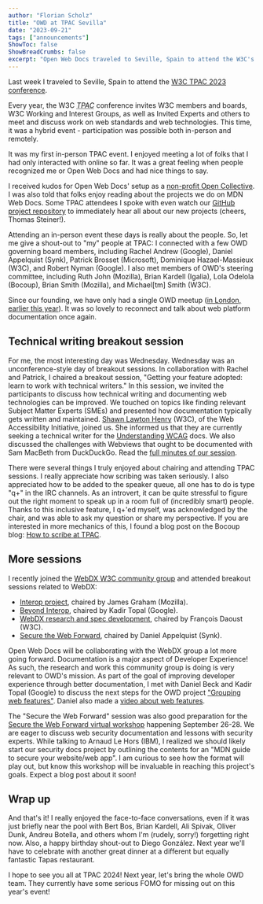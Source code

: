 ```yaml
---
author: "Florian Scholz"
title: "OWD at TPAC Sevilla"
date: "2023-09-21"
tags: ["announcements"]
ShowToc: false
ShowBreadCrumbs: false
excerpt: "Open Web Docs traveled to Seville, Spain to attend the W3C's annual TPAC conference."
---
```


Last week I traveled to Seville, Spain to attend the [W3C TPAC 2023 conference](https://www.w3.org/2023/09/TPAC/).

Every year, the W3C <dfn id="tpac"><abbr title="Technical Plenary and Advisory Committee">TPAC</abbr></dfn> conference invites W3C members and boards, W3C Working and Interest Groups, as well as Invited Experts and others to meet and discuss work on web standards and web technologies. This time, it was a hybrid event - participation was possible both in-person and remotely.

It was my first in-person TPAC event. I enjoyed meeting a lot of folks that I had only interacted with online so far. It was a great feeling when people recognized me or Open Web Docs and had nice things to say.

I received kudos for Open Web Docs' setup as a [non-profit Open Collective](https://opencollective.com/open-web-docs). I was also told that folks enjoy reading about the projects we do on MDN Web Docs. Some TPAC attendees I spoke with even watch our [GitHub project repository](https://github.com/openwebdocs/project) to immediately hear all about our new projects (cheers, Thomas Steiner!).

Attending an in-person event these days is really about the people. So, let me give a shout-out to "my" people at TPAC: I connected with a few OWD governing board members, including Rachel Andrew (Google), Daniel Appelquist (Synk), Patrick Brosset (Microsoft), Dominique Hazael-Massieux (W3C), and Robert Nyman (Google). I also met members of OWD's steering committee, including Ruth John (Mozilla), Brian Kardell (Igalia), Lola Odelola (Bocoup), Brian Smith (Mozilla), and Michael[tm] Smith (W3C).

Since our founding, we have only had a single OWD meetup ([in London, earlier this year](https://openwebdocs.org/content/posts/london-meetup/)). It was so lovely to reconnect and talk about web platform documentation once again.

## Technical writing breakout session

For me, the most interesting day was Wednesday. Wednesday was an unconference-style day of breakout sessions. In collaboration with Rachel and Patrick, I chaired a breakout session, "Getting your feature adopted: learn to work with technical writers." In this session, we invited the participants to discuss how technical writing and documenting web technologies can be improved. We touched on topics like finding relevant Subject Matter Experts (SMEs) and presented how documentation typically gets written and maintained. [Shawn Lawton Henry](https://www.w3.org/People/Shawn/) (W3C), of the Web Accessibility Initiative, joined us. She informed us that they are currently seeking a technical writer for the [Understanding WCAG](https://www.w3.org/WAI/WCAG22/Understanding/) docs. We also discussed the challenges with Webviews that ought to be documented with Sam MacBeth from DuckDuckGo. Read the [full minutes of our session](https://docs.google.com/document/d/1pNHLKwPs0nZ5KCY_cV05unjnL1iHKlb7CW2CQwbGGrs/edit).

There were several things I truly enjoyed about chairing and attending TPAC sessions. I really appreciate how scribing was taken seriously. I also appreciated how to be added to the speaker queue, all one has to do is type "q+" in the IRC channels. As an introvert, it can be quite stressful to figure out the right moment to speak up in a room full of (incredibly smart) people. Thanks to this inclusive feature, I q+'ed myself, was acknowledged by the chair, and was able to ask my question or share my perspective. If you are interested in more mechanics of this, I found a blog post on the Bocoup blog: [How to scribe at TPAC](https://bocoup.com/blog/how-to-scribe-at-tpac).

## More sessions

I recently joined the [WebDX W3C community group](https://www.w3.org/community/webdx/) and attended breakout sessions related to WebDX:

- [Interop project](https://www.w3.org/2023/09/13-interop-minutes.html), chaired by James Graham (Mozilla).
- [Beyond Interop](https://www.w3.org/2023/09/13-beyond-interop-minutes.html), chaired by Kadir Topal (Google).
- [WebDX research and spec development](https://www.w3.org/2023/09/13-webdx-minutes.html), chaired by François Daoust (W3C).
- [Secure the Web Forward](https://www.w3.org/2023/09/13-secure-the-web-minutes.html), chaired by Daniel Appelquist (Synk).

Open Web Docs will be collaborating with the WebDX group a lot more going forward. Documentation is a major aspect of Developer Experience! As such, the research and work this community group is doing is very relevant to OWD's mission. As part of the goal of improving developer experience through better documentation, I met with Daniel Beck and Kadir Topal (Google) to discuss the next steps for the OWD project ["Grouping web features"](https://github.com/openwebdocs/project/issues/169). Daniel also made a [video about web features](https://www.w3.org/2023/09/TPAC/demos/web-features.html).

The "Secure the Web Forward" session was also good preparation for the [Secure the Web Forward virtual workshop](https://www.w3.org/2023/03/secure-the-web-forward/agenda.html) happening September 26-28. We are eager to discuss web security documentation and lessons with security experts. While talking to Arnaud Le Hors (IBM), I realized we should likely start our security docs project by outlining the contents for an "MDN guide to secure your website/web app". I am curious to see how the format will play out, but know this workshop will be invaluable in reaching this project's goals. Expect a blog post about it soon!

## Wrap up

And that's it! I really enjoyed the face-to-face conversations, even if it was just briefly near the pool with Bert Bos, Brian Kardell, Ali Spivak, Oliver Dunk, Andreu Botella, and others whom I'm (rudely, sorry!) forgetting right now. Also, a happy birthday shout-out to Diego González. Next year we'll have to celebrate with another great dinner at a different but equally fantastic Tapas restaurant.

I hope to see you all at TPAC 2024! Next year, let's bring the whole OWD team. They currently have some serious FOMO for missing out on this year's event!
